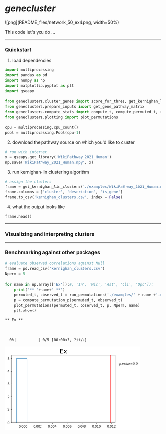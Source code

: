 
# *genecluster*
![png](README_files/network_50_ex4.png, width=50%)

This code let's you do ...

---

### Quickstart

1. load dependencies


```python
import multiprocessing
import pandas as pd
import numpy as np
import matplotlib.pyplot as plt
import gseapy

from geneclusters.cluster_genes import score_for_thres, get_kernighan_lin_clusters
from geneclusters.prepare_inputs import get_gene_pathway_matrix
from geneclusters.compute_stats import compute_t, compute_permuted_t, return_correlation_matrix, return_permutation_inputs, run_permutations, compute_permutation_p
from geneclusters.plotting import plot_permutations

cpu = multiprocessing.cpu_count()
pool = multiprocessing.Pool(cpu-1)
```

2. download the pathway source on which you'd like to cluster


```python
# run with internet
x = gseapy.get_library('WikiPathway_2021_Human')
np.save('WikiPathway_2021_Human.npy', x)
```

3. run kernighan-lin clustering algorithm 


```python
# assign the clusters
frame = get_kernighan_lin_clusters('./examples/WikiPathway_2021_Human.npy', threshold=50, C=.5)
frame.columns = ['cluster', 'description', 'is_gene']
frame.to_csv('kernighan_clusters.csv', index = False)
```

4. what the output looks like


```python
frame.head()
```

---

### Visualizing and interpreting clusters

----

### Benchmarking against other packages


```python
# evaluate observed correlations against Null
frame = pd.read_csv('kernighan_clusters.csv')
Nperm = 5

for name in np.array(['Ex']):#, 'In', 'Mic', 'Ast', 'Oli', 'Opc']):
    print('** '+name+' **')
    permuted_t, observed_t = run_permutations('./examples/' + name +'.csv', frame, Nperm)
    p = compute_permutation_p(permuted_t, observed_t)
    plot_permutations(permuted_t, observed_t, p, Nperm, name)
    plt.show()
```

    ** Ex **



      0%|          | 0/5 [00:00<?, ?it/s]



![png](README_files/README_16_2.png)

